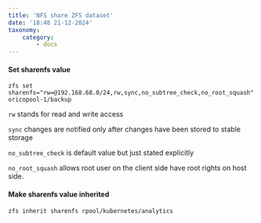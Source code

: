 ```yaml
---
title: 'NFS share ZFS dataset'
date: '18:48 21-12-2024'
taxonomy:
    category:
        - docs
---
```


#### Set sharenfs value

    zfs set sharenfs="rw=@192.168.68.0/24,rw,sync,no_subtree_check,no_root_squash" oricopool-1/backup
 
```rw``` stands for read and write access

```sync``` changes are notified only after changes have been stored to stable storage

```no_subtree_check``` is default value but just stated explicitly

```no_root_squash``` allows root user on the client side have root rights on host side.
   
#### Make sharenfs value inherited

    zfs inherit sharenfs rpool/kubernetes/analytics